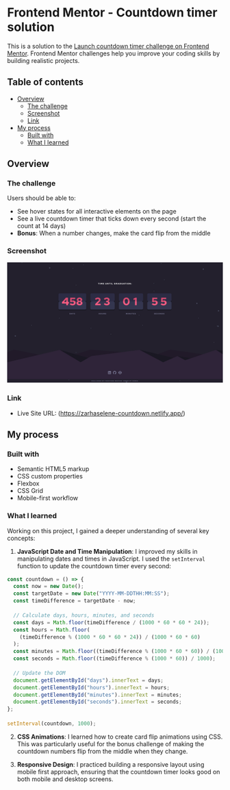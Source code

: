 # Frontend Mentor - Countdown timer solution

This is a solution to the [Launch countdown timer challenge on Frontend Mentor](https://www.frontendmentor.io/challenges/launch-countdown-timer-N0XkGfyz-). Frontend Mentor challenges help you improve your coding skills by building realistic projects.

## Table of contents

- [Overview](#overview)
  - [The challenge](#the-challenge)
  - [Screenshot](#screenshot)
  - [Link](#link)
- [My process](#my-process)
  - [Built with](#built-with)
  - [What I learned](#what-i-learned)

## Overview

### The challenge

Users should be able to:

- See hover states for all interactive elements on the page
- See a live countdown timer that ticks down every second (start the count at 14 days)
- **Bonus**: When a number changes, make the card flip from the middle

### Screenshot

![](./screenshot.png)

### Link

- Live Site URL: (https://zarhaselene-countdown.netlify.app/)

## My process

### Built with

- Semantic HTML5 markup
- CSS custom properties
- Flexbox
- CSS Grid
- Mobile-first workflow

### What I learned

Working on this project, I gained a deeper understanding of several key concepts:

1. **JavaScript Date and Time Manipulation**: I improved my skills in manipulating dates and times in JavaScript. I used the `setInterval` function to update the countdown timer every second:

```js
const countdown = () => {
  const now = new Date();
  const targetDate = new Date("YYYY-MM-DDTHH:MM:SS");
  const timeDifference = targetDate - now;

  // Calculate days, hours, minutes, and seconds
  const days = Math.floor(timeDifference / (1000 * 60 * 60 * 24));
  const hours = Math.floor(
    (timeDifference % (1000 * 60 * 60 * 24)) / (1000 * 60 * 60)
  );
  const minutes = Math.floor((timeDifference % (1000 * 60 * 60)) / (1000 * 60));
  const seconds = Math.floor((timeDifference % (1000 * 60)) / 1000);

  // Update the DOM
  document.getElementById("days").innerText = days;
  document.getElementById("hours").innerText = hours;
  document.getElementById("minutes").innerText = minutes;
  document.getElementById("seconds").innerText = seconds;
};

setInterval(countdown, 1000);
```

2. **CSS Animations**: I learned how to create card flip animations using CSS. This was particularly useful for the bonus challenge of making the countdown numbers flip from the middle when they change.

3. **Responsive Design**: I practiced building a responsive layout using mobile first approach, ensuring that the countdown timer looks good on both mobile and desktop screens.
